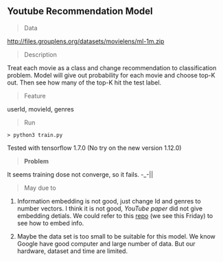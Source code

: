 ## Youtube Recommendation Model

> Data

http://files.grouplens.org/datasets/movielens/ml-1m.zip

> Description

Treat each movie as a class and change recommendation to classification problem. Model will give out probability for each movie and choose top-K out. Then see how many of the top-K hit the test label.

> Feature

userId, movieId, genres

> Run

```shell
> python3 train.py
```

Tested with tensorflow 1.7.0 (No try on the new version 1.12.0)

> **Problem**

It seems training dose not converge, so it fails. -_-||

> May due to

1. Information embedding is not good, just change Id and genres to number vectors. I think it is not good, _YouTube paper_ did not give embedding detials. We could refer to this [repo](https://github.com/chengstone/movie_recommender) (we see this Friday) to see how to embed info.

2. Maybe the data set is too small to be suitable for this model. We know Google have good computer and large number of data. But our hardware, dataset and time are limited.